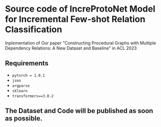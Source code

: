 # Source code of IncreProtoNet Model for Incremental Few-shot Relation Classification
Inplementation of Our paper "Constructing Procedural Graphs with Multiple Dependency Relations: A New Dataset and Baseline" in ACL 2023

## Requirements 

* `pytorch = 1.0.1`
* `json`
* `argparse`
* `sklearn`
* `transformers==3.0.2`

## The Dataset and Code will be published as soon as possible. 
